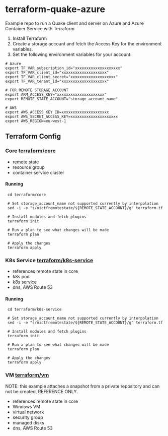# terraform-quake-azure
Example repo to run a Quake client and server on Azure and Azure Container Service with Terraform

1. Install Terraform
2. Create a storage account and fetch the Access Key for the environment variables.
3. Set the following environment variables for your account:
```
# Azure
export TF_VAR_subscription_id="xxxxxxxxxxxxxxxxxxxx"
export TF_VAR_client_id="xxxxxxxxxxxxxxxxxxxx"
export TF_VAR_client_secret="xxxxxxxxxxxxxxxxxxxx"
export TF_VAR_tenant_id="xxxxxxxxxxxxxxxxxxxx"

# FOR REMOTE STORAGE ACCOUNT
export ARM_ACCESS_KEY="xxxxxxxxxxxxxxxxxxxxx"
export REMOTE_STATE_ACCOUNT="storage_account_name"

# AWS
export AWS_ACCESS_KEY_ID=xxxxxxxxxxxxxxxxxxxxx
export AWS_SECRET_ACCESS_KEY=xxxxxxxxxxxxxxxxxxxxx
export AWS_REGION=eu-west-1
```

## Terraform Config
### Core [terraform/core](terraform/core)
- remote state
- resource group
- container service cluster

#### Running
```
 cd terraform/core

 # Set storage_account_name not supported currently by interpolation
 sed -i -e "s/nictfremotestate/${REMOTE_STATE_ACCOUNT}/g" terraform.tf
 
 # Install modules and fetch plugins
 terraform init

 # Run a plan to see what changes will be made
 terraform plan

 # Apply the changes
 terraform apply
```

### K8s Service [terraform/k8s-service](terraform/k8s-service)
- references remote state in core
- k8s pod
- k8s service
- dns, AWS Route 53

#### Running
```
 cd terraform/k8s-service

 # Set storage_account_name not supported currently by interpolation
 sed -i -e "s/nictfremotestate/${REMOTE_STATE_ACCOUNT}/g" terraform.tf

 # Install modules and fetch plugins
 terraform init

 # Run a plan to see what changes will be made
 terraform plan

 # Apply the changes
 terraform apply
```

### VM [terraform/vm](terraform/vm)
NOTE: this example attaches a snapshot from a private repository and can not be created, REFERENCE ONLY.
- references remote state in core
- Windows VM
- virtual network
- security group
- managed disks
- dns, AWS Route 53
